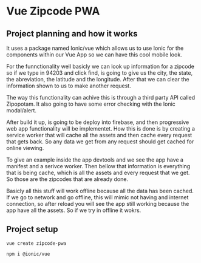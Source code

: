 # Vue Zipcode PWA

## Project planning and how it works

It uses a package named Ionic/vue which allows us to use Ionic for the components within our Vue App so we can have this cool mobile look.

For the funnctionality well basicly we can look up information for a zipcode so if we type in 94203 and click find, is going to give us the city, the state, the abreviation, the latitude and the longitude. After that we can clear the information shown to us to make another request.

The way this functionality can achive this is through a third party API called Zipopotam. It also going to have some error checking with the Ionic modal/alert.

After build it up, is going to be deploy into firebase, and then progressive web app functionality will be implementet. How this is done is by creating a service worker that will cache all the assets and then cache every request that gets back. So any data we get from any request should get cached for online viewing.

To give an example inside the app devtools and we see the app have a manifest and a serivce worker. Then bellow that information is everything that is being cache, which is all the assets and every request that we get. So those are the zipcodes that are already done.

Basicly all this stuff will work offline because all the data has been cached. If we go to network and go offline, this will mimic not having and internet connection, so after reload you will see the app still working because the app have all the assets. So if we try in offline it wokrs.

## Project setup

```
vue create zipcode-pwa
```

```
npm i @ionic/vue
```

